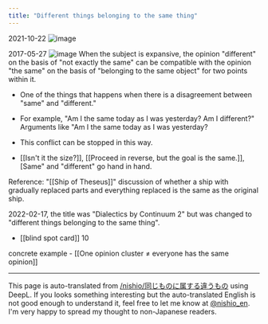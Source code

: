 ```yaml
---
title: "Different things belonging to the same thing"
---
```


2021-10-22
![image](https://gyazo.com/c24049810f9d2c112f3b15aeff1180e7/thumb/1000)


2017-05-27
![image](https://gyazo.com/c86df148f80b7e6978e747a188373932/thumb/1000)
When the subject is expansive, the opinion "different" on the basis of "not exactly the same" can be compatible with the opinion "the same" on the basis of "belonging to the same object" for two points within it.
- One of the things that happens when there is a disagreement between "same" and "different."
- For example, "Am I the same today as I was yesterday? Am I different?" Arguments like "Am I the same today as I was yesterday?
- This conflict can be stopped in this way.

- [[Isn't it the size?]], [[Proceed in reverse, but the goal is the same.]], [Same" and "different" go hand in hand.

Reference: "[[Ship of Theseus]]" discussion of whether a ship with gradually replaced parts and everything replaced is the same as the original ship.

2022-02-17, the title was "Dialectics by Continuum 2" but was changed to "different things belonging to the same thing".

- [[blind spot card]]  10

concrete example
    - [[One opinion cluster ≠ everyone has the same opinion]]

---
This page is auto-translated from [/nishio/同じものに属する違うもの](https://scrapbox.io/nishio/同じものに属する違うもの) using DeepL. If you looks something interesting but the auto-translated English is not good enough to understand it, feel free to let me know at [@nishio_en](https://twitter.com/nishio_en). I'm very happy to spread my thought to non-Japanese readers.